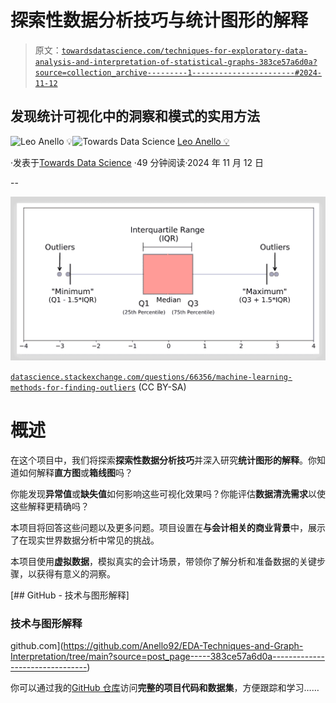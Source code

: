 # 探索性数据分析技巧与统计图形的解释

> 原文：[`towardsdatascience.com/techniques-for-exploratory-data-analysis-and-interpretation-of-statistical-graphs-383ce57a6d0a?source=collection_archive---------1-----------------------#2024-11-12`](https://towardsdatascience.com/techniques-for-exploratory-data-analysis-and-interpretation-of-statistical-graphs-383ce57a6d0a?source=collection_archive---------1-----------------------#2024-11-12)

## 发现统计可视化中的洞察和模式的实用方法

[](https://medium.com/@panData?source=post_page---byline--383ce57a6d0a--------------------------------)![Leo Anello 💡](https://medium.com/@panData?source=post_page---byline--383ce57a6d0a--------------------------------)[](https://towardsdatascience.com/?source=post_page---byline--383ce57a6d0a--------------------------------)![Towards Data Science](https://towardsdatascience.com/?source=post_page---byline--383ce57a6d0a--------------------------------) [Leo Anello 💡](https://medium.com/@panData?source=post_page---byline--383ce57a6d0a--------------------------------)

·发表于[Towards Data Science](https://towardsdatascience.com/?source=post_page---byline--383ce57a6d0a--------------------------------) ·49 分钟阅读·2024 年 11 月 12 日

--

![](img/7775b6ff3ed1ba182e242b97a4fae9f2.png)

[`datascience.stackexchange.com/questions/66356/machine-learning-methods-for-finding-outliers`](https://datascience.stackexchange.com/questions/66356/machine-learning-methods-for-finding-outliers) (CC BY-SA)

# **概述**

在这个项目中，我们将探索**探索性数据分析技巧**并深入研究**统计图形的解释**。你知道如何解释**直方图**或**箱线图**吗？

你能发现**异常值**或**缺失值**如何影响这些可视化效果吗？你能评估**数据清洗需求**以使这些解释更精确吗？

本项目将回答这些问题以及更多问题。项目设置在**与会计相关的商业背景**中，展示了在现实世界数据分析中常见的挑战。

本项目使用**虚拟数据**，模拟真实的会计场景，带领你了解分析和准备数据的关键步骤，以获得有意义的洞察。

[](https://github.com/Anello92/EDA-Techniques-and-Graph-Interpretation/tree/main?source=post_page-----383ce57a6d0a--------------------------------) [## GitHub - 技术与图形解释]

### 技术与图形解释

github.com](https://github.com/Anello92/EDA-Techniques-and-Graph-Interpretation/tree/main?source=post_page-----383ce57a6d0a--------------------------------)

你可以通过我的[GitHub 仓库](https://github.com/Anello92/EDA-Techniques-and-Graph-Interpretation/tree/main)访问**完整的项目代码和数据集**，方便跟踪和学习……
